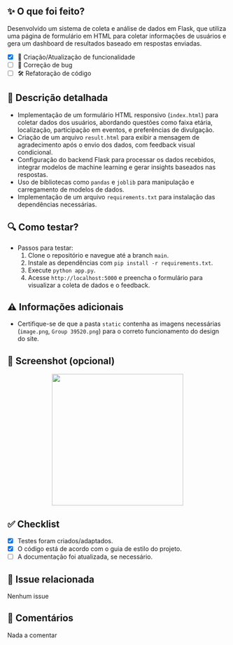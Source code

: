 ## ✨ O que foi feito?

Desenvolvido um sistema de coleta e análise de dados em Flask, que utiliza uma página de formulário em HTML para coletar informações de usuários e gera um dashboard de resultados baseado em respostas enviadas.

- [X] 📝 Criação/Atualização de funcionalidade
- [ ] 🐛 Correção de bug
- [ ] 🛠 Refatoração de código

## 📝 Descrição detalhada

- Implementação de um formulário HTML responsivo (`index.html`) para coletar dados dos usuários, abordando questões como faixa etária, localização, participação em eventos, e preferências de divulgação.
- Criação de um arquivo `result.html` para exibir a mensagem de agradecimento após o envio dos dados, com feedback visual condicional.
- Configuração do backend Flask para processar os dados recebidos, integrar modelos de machine learning e gerar insights baseados nas respostas.
- Uso de bibliotecas como `pandas` e `joblib` para manipulação e carregamento de modelos de dados.
- Implementação de um arquivo `requirements.txt` para instalação das dependências necessárias.

## 🔍 Como testar?

- Passos para testar:
  1. Clone o repositório e navegue até a branch `main`.
  2. Instale as dependências com `pip install -r requirements.txt`.
  3. Execute `python app.py`.
  4. Acesse `http://localhost:5000` e preencha o formulário para visualizar a coleta de dados e o feedback.

## ⚠ Informações adicionais

- Certifique-se de que a pasta `static` contenha as imagens necessárias (`image.png`, `Group 39520.png`) para o correto funcionamento do design do site.

## 📸 Screenshot (opcional)
<div align="center">
<img src="path/to/screenshot.jpg" width="300">
</div>

## ✅ Checklist

- [X] Testes foram criados/adaptados.
- [X] O código está de acordo com o guia de estilo do projeto.
- [ ] A documentação foi atualizada, se necessário.

## 🎯 Issue relacionada

Nenhum issue

## 💬 Comentários

Nada a comentar